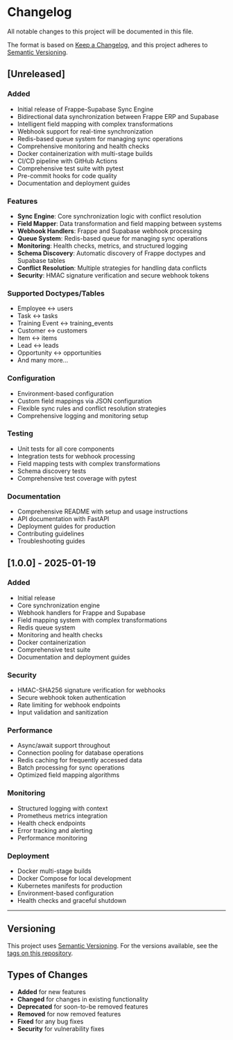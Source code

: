 # Changelog

All notable changes to this project will be documented in this file.

The format is based on [Keep a Changelog](https://keepachangelog.com/en/1.0.0/),
and this project adheres to [Semantic Versioning](https://semver.org/spec/v2.0.0.html).

## [Unreleased]

### Added
- Initial release of Frappe-Supabase Sync Engine
- Bidirectional data synchronization between Frappe ERP and Supabase
- Intelligent field mapping with complex transformations
- Webhook support for real-time synchronization
- Redis-based queue system for managing sync operations
- Comprehensive monitoring and health checks
- Docker containerization with multi-stage builds
- CI/CD pipeline with GitHub Actions
- Comprehensive test suite with pytest
- Pre-commit hooks for code quality
- Documentation and deployment guides

### Features
- **Sync Engine**: Core synchronization logic with conflict resolution
- **Field Mapper**: Data transformation and field mapping between systems
- **Webhook Handlers**: Frappe and Supabase webhook processing
- **Queue System**: Redis-based queue for managing sync operations
- **Monitoring**: Health checks, metrics, and structured logging
- **Schema Discovery**: Automatic discovery of Frappe doctypes and Supabase tables
- **Conflict Resolution**: Multiple strategies for handling data conflicts
- **Security**: HMAC signature verification and secure webhook tokens

### Supported Doctypes/Tables
- Employee ↔ users
- Task ↔ tasks
- Training Event ↔ training_events
- Customer ↔ customers
- Item ↔ items
- Lead ↔ leads
- Opportunity ↔ opportunities
- And many more...

### Configuration
- Environment-based configuration
- Custom field mappings via JSON configuration
- Flexible sync rules and conflict resolution strategies
- Comprehensive logging and monitoring setup

### Testing
- Unit tests for all core components
- Integration tests for webhook processing
- Field mapping tests with complex transformations
- Schema discovery tests
- Comprehensive test coverage with pytest

### Documentation
- Comprehensive README with setup and usage instructions
- API documentation with FastAPI
- Deployment guides for production
- Contributing guidelines
- Troubleshooting guides

## [1.0.0] - 2025-01-19

### Added
- Initial release
- Core synchronization engine
- Webhook handlers for Frappe and Supabase
- Field mapping system with complex transformations
- Redis queue system
- Monitoring and health checks
- Docker containerization
- Comprehensive test suite
- Documentation and deployment guides

### Security
- HMAC-SHA256 signature verification for webhooks
- Secure webhook token authentication
- Rate limiting for webhook endpoints
- Input validation and sanitization

### Performance
- Async/await support throughout
- Connection pooling for database operations
- Redis caching for frequently accessed data
- Batch processing for sync operations
- Optimized field mapping algorithms

### Monitoring
- Structured logging with context
- Prometheus metrics integration
- Health check endpoints
- Error tracking and alerting
- Performance monitoring

### Deployment
- Docker multi-stage builds
- Docker Compose for local development
- Kubernetes manifests for production
- Environment-based configuration
- Health checks and graceful shutdown

---

## Versioning

This project uses [Semantic Versioning](https://semver.org/). For the versions available, see the [tags on this repository](https://github.com/teachafy/frappe-supabase-sync/tags).

## Types of Changes

- **Added** for new features
- **Changed** for changes in existing functionality
- **Deprecated** for soon-to-be removed features
- **Removed** for now removed features
- **Fixed** for any bug fixes
- **Security** for vulnerability fixes
